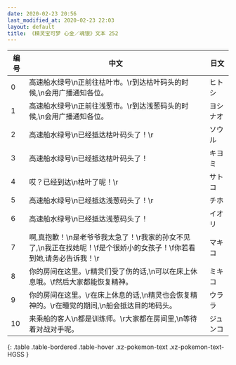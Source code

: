 ```yaml
---
date: 2020-02-23 20:56
last_modified_at: 2020-02-23 22:03
layout: default
title: 《精灵宝可梦 心金／魂银》文本 252
---
```

| 编号 | 中文 | 日文 |
| ---- | ---- | ---- |
| 0 | 高速船水绿号\n正前往枯叶市。\r到达枯叶码头的时候,\n会用广播通知各位。 | ヒトシ |
| 1 | 高速船水绿号\n正前往浅葱市。\r到达浅葱码头的时候,\n会用广播通知各位。 | ヨシナオ |
| 2 | 高速船水绿号\n已经抵达枯叶码头了！\r | ソウル |
| 3 | 高速船水绿号\n已经抵达枯叶码头了！ | キヨミ |
| 4 | 哎？已经到达\n枯叶了呢！\r | サトコ |
| 5 | 高速船水绿号\n已经抵达浅葱码头了！\r | チホ |
| 6 | 高速船水绿号\n已经抵达浅葱码头了！ | イオリ |
| 7 | 啊,真抱歉！\n是老爷爷我太急了！\r我家的孙女不见了,\n我正在找她呢！\f是个很娇小的女孩子！\f你若看到她,请务必告诉我！\r | マキコ |
| 8 | 你的房间在这里。\r精灵们受了伤的话,\n可以在床上休息哦。\f然后大家都能恢复精神。 | ミキコ |
| 9 | 你的房间在这里。\r在床上休息的话,\n精灵也会恢复精神的。\r在睡觉的期间,\n船会抵达目的地码头。 | ウララ |
| 10 | 来乘船的客人\n都是训练师。\r大家都在房间里,\n等待着对战对手呢。 | ジュンコ |
{: .table .table-bordered .table-hover .xz-pokemon-text .xz-pokemon-text-HGSS }